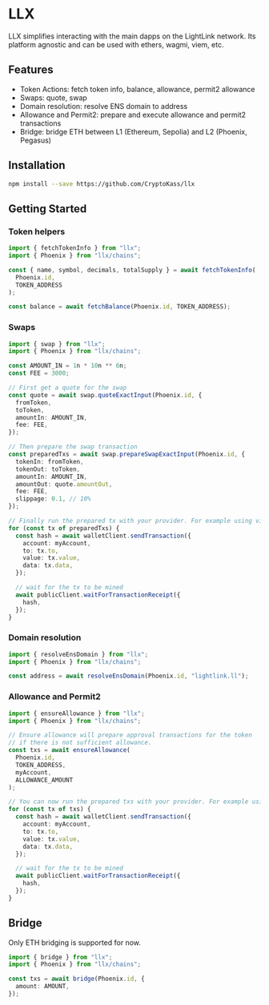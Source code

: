 # LLX

LLX simplifies interacting with the main dapps on the LightLink network. Its platform agnostic and can be used with ethers, wagmi, viem, etc.

## Features

- Token Actions: fetch token info, balance, allowance, permit2 allowance
- Swaps: quote, swap
- Domain resolution: resolve ENS domain to address
- Allowance and Permit2: prepare and execute allowance and permit2 transactions
- Bridge: bridge ETH between L1 (Ethereum, Sepolia) and L2 (Phoenix, Pegasus)

## Installation

```bash
npm install --save https://github.com/CryptoKass/llx
```

## Getting Started

### Token helpers

```ts
import { fetchTokenInfo } from "llx";
import { Phoenix } from "llx/chains";

const { name, symbol, decimals, totalSupply } = await fetchTokenInfo(
  Phoenix.id,
  TOKEN_ADDRESS
);

const balance = await fetchBalance(Phoenix.id, TOKEN_ADDRESS);
```

### Swaps

```ts
import { swap } from "llx";
import { Phoenix } from "llx/chains";

const AMOUNT_IN = 1n * 10n ** 6n;
const FEE = 3000;

// First get a quote for the swap
const quote = await swap.quoteExactInput(Phoenix.id, {
  fromToken,
  toToken,
  amountIn: AMOUNT_IN,
  fee: FEE,
});

// Then prepare the swap transaction
const preparedTxs = await swap.prepareSwapExactInput(Phoenix.id, {
  tokenIn: fromToken,
  tokenOut: toToken,
  amountIn: AMOUNT_IN,
  amountOut: quote.amountOut,
  fee: FEE,
  slippage: 0.1, // 10%
});

// Finally run the prepared tx with your provider. For example using viem:
for (const tx of preparedTxs) {
  const hash = await walletClient.sendTransaction({
    account: myAccount,
    to: tx.to,
    value: tx.value,
    data: tx.data,
  });

  // wait for the tx to be mined
  await publicClient.waitForTransactionReceipt({
    hash,
  });
}
```

### Domain resolution

```ts
import { resolveEnsDomain } from "llx";
import { Phoenix } from "llx/chains";

const address = await resolveEnsDomain(Phoenix.id, "lightlink.ll");
```

### Allowance and Permit2

```ts
import { ensureAllowance } from "llx";
import { Phoenix } from "llx/chains";

// Ensure allowance will prepare approval transactions for the token
// if there is not sufficient allowance.
const txs = await ensureAllowance(
  Phoenix.id,
  TOKEN_ADDRESS,
  myAccount,
  ALLOWANCE_AMOUNT
);

// You can now run the prepared txs with your provider. For example using viem:
for (const tx of txs) {
  const hash = await walletClient.sendTransaction({
    account: myAccount,
    to: tx.to,
    value: tx.value,
    data: tx.data,
  });

  // wait for the tx to be mined
  await publicClient.waitForTransactionReceipt({
    hash,
  });
}
```

## Bridge

Only ETH bridging is supported for now.

```ts
import { bridge } from "llx";
import { Phoenix } from "llx/chains";

const txs = await bridge(Phoenix.id, {
  amount: AMOUNT,
});
```
